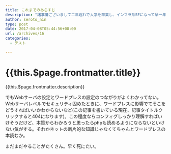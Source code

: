 ```yaml
---
title: これまでのあらすじ
description: "諸事情ございまして二年遅れで大学を卒業し、インフラ系SEになって早一年。いろいろ勉強してやーっとOS設定からワードプレス(このブログ)の利用までいけるようになった。"
author: seroto_nin
type: post
date: 2017-04-08T05:44:56+00:00
url: /archives/16
categories:
  - テスト

---
```

# {{this.$page.frontmatter.title}}

<Date/><CategoriesPerPost/>

{{this.$page.frontmatter.description}}

でもWebサーバの設定とワードプレスの設定のつながりがよくわかってない。Webサーバレベルでセキュリティ固めたときに、ワードプレスに影響でてそこをどうすればいいかわからないなど(この記事を書いている現在、記事タイトルクリックすると404になります)。この程度ならコンフィグしっかり理解すればいけそうだけど、本質からわかろうと思ったらphpも読めるようにならないといけない気がする。それかネットの断片的な知識じゃなくてちゃんとワードプレスの本読むか。

まだまだやることがたくさん。早く死にたい。
